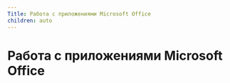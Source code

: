 ```yaml
---
Title: Работа с приложениями Microsoft Office
children: auto
---
```



Работа с приложениями Microsoft Office
======================================

<!-- TOC -->
